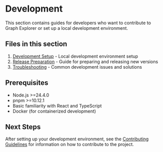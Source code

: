 # Development

This section contains guides for developers who want to contribute to Graph
Explorer or set up a local development environment.

## Files in this section

1. [Development Setup](development-setup.md) - Local development environment
   setup
2. [Release Preparation](release.md) - Guide for preparing and releasing new
   versions
3. [Troubleshooting](troubleshooting.md) - Common development issues and
   solutions

## Prerequisites

- Node.js >=24.4.0
- pnpm >=10.12.1
- Basic familiarity with React and TypeScript
- Docker (for containerized development)

## Next Steps

After setting up your development environment, see the
[Contributing Guidelines](../../CONTRIBUTING.md) for information on how to
contribute to the project.
